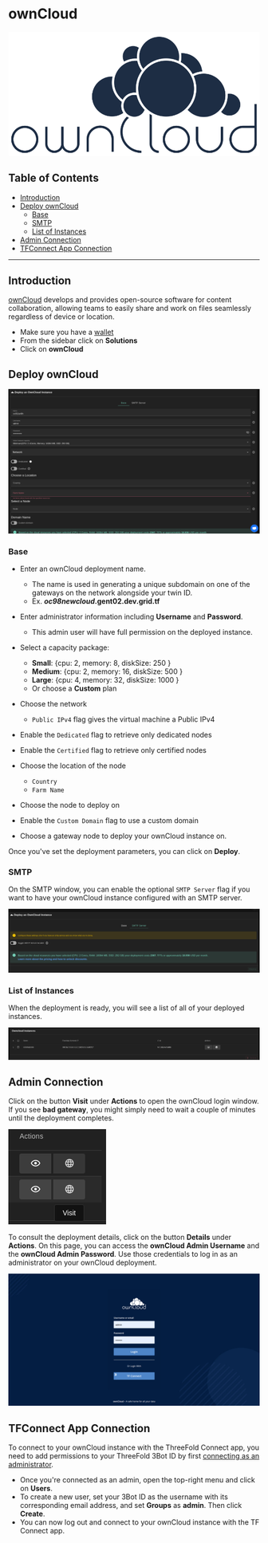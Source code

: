 <h1> ownCloud</h1>

![owncloud_logo](../img/owncloud_logo.svg)

<h2>Table of Contents</h2>

- [Introduction](#introduction)
- [Deploy ownCloud](#deploy-owncloud)
  - [Base](#base)
  - [SMTP](#smtp)
  - [List of Instances](#list-of-instances)
- [Admin Connection](#admin-connection)
- [TFConnect App Connection](#tfconnect-app-connection)

***

## Introduction

[ownCloud](https://owncloud.com/) develops and provides open-source software for content collaboration, allowing teams to easily share and work on files seamlessly regardless of device or location.

- Make sure you have a [wallet](../wallet_connector.md)
- From the sidebar click on **Solutions**
- Click on **ownCloud**

## Deploy ownCloud

![ ](./img/owncloud1.png)

### Base

- Enter an ownCloud deployment name.
  - The name is used in generating a unique subdomain on one of the gateways on the network alongside your twin ID.
  - Ex. ***oc98newcloud*.gent02.dev.grid.tf**

- Enter administrator information including **Username** and **Password**.
  - This admin user will have full permission on the deployed instance.
- Select a capacity package:
    - **Small**: {cpu: 2, memory: 8, diskSize: 250 }
    - **Medium**: {cpu: 2, memory: 16, diskSize: 500 }
    - **Large**: {cpu: 4, memory: 32, diskSize: 1000 }
    - Or choose a **Custom** plan
- Choose the network
   - `Public IPv4` flag gives the virtual machine a Public IPv4
- Enable the `Dedicated` flag to retrieve only dedicated nodes 
- Enable the `Certified` flag to retrieve only certified nodes 
- Choose the location of the node
   - `Country`
   - `Farm Name`
- Choose the node to deploy on 
- Enable the `Custom Domain` flag to use a custom domain
- Choose a gateway node to deploy your ownCloud instance on.

Once you've set the deployment parameters, you can click on **Deploy**. 

### SMTP

On the SMTP window, you can enable the optional `SMTP Server` flag if you want to have your ownCloud instance configured with an SMTP server.

![ ](./img/owncloud4.png)

### List of Instances

When the deployment is ready, you will see a list of all of your deployed instances.

![ ](./img/owncloud5.png)

## Admin Connection

Click on the button **Visit** under **Actions** to open the ownCloud login window. If you see **bad gateway**, you might simply need to wait a couple of minutes until the deployment completes.

![ ](./img/solutions_owncloud_visit.png)

To consult the deployment details,  click on the button **Details** under **Actions**. On this page, you can access the **ownCloud Admin Username** and the **ownCloud Admin Password**. Use those credentials to log in as an administrator on your ownCloud deployment.

![ ](./img/owncloud6.png)

## TFConnect App Connection

To connect to your ownCloud instance with the ThreeFold Connect app, you need to add permissions to your ThreeFold 3Bot ID by first [connecting as an administrator](#admin-connection).

- Once you're connected as an admin, open the top-right menu and click on **Users**.
- To create a new user, set your 3Bot ID as the username with its corresponding email address, and set **Groups** as **admin**. Then click **Create**.
- You can now log out and connect to your ownCloud instance with the TF Connect app.